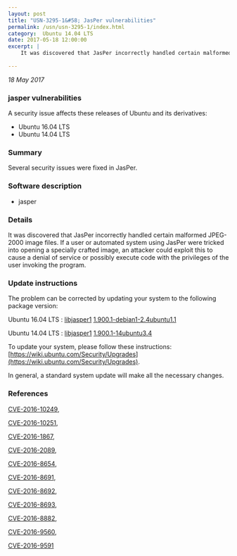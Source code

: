 ```yaml
---
layout: post
title: "USN-3295-1&#58; JasPer vulnerabilities"
permalink: /usn/usn-3295-1/index.html
category:  Ubuntu 14.04 LTS
date: 2017-05-18 12:00:00
excerpt: |
    It was discovered that JasPer incorrectly handled certain malformed JPEG-2000 image files. If a user or automated system using JasPer were tricked into opening a specially crafted image, an attacker could exploit this to cause a denial of service or possibly execute code with the privileges of the user invoking the program. 
    
--- 
```

 
 

*18 May 2017*

### jasper vulnerabilities

A security issue affects these releases of Ubuntu and its derivatives:

* Ubuntu 16.04 LTS
* Ubuntu 14.04 LTS

### Summary

Several security issues were fixed in JasPer. 

### Software description

* jasper 

### Details

It was discovered that JasPer incorrectly handled certain malformed JPEG-2000 image files. If a user or automated system using JasPer were tricked into opening a specially crafted image, an attacker could exploit this to cause a denial of service or possibly execute code with the privileges of the user invoking the program. 

### Update instructions

The problem can be corrected by updating your system to the following package version:

Ubuntu 16.04 LTS
 : [libjasper1](https://launchpad.net/ubuntu/+source/jasper) <span> [1.900.1-debian1-2.4ubuntu1.1](https://launchpad.net/ubuntu/+source/jasper/1.900.1-debian1-2.4ubuntu1.1) </span> 

Ubuntu 14.04 LTS
 : [libjasper1](https://launchpad.net/ubuntu/+source/jasper) <span> [1.900.1-14ubuntu3.4](https://launchpad.net/ubuntu/+source/jasper/1.900.1-14ubuntu3.4) </span> 

To update your system, please follow these instructions: [https://wiki.ubuntu.com/Security/Upgrades](https://wiki.ubuntu.com/Security/Upgrades).

In general, a standard system update will make all the necessary changes. 

### References

 
 [CVE-2016-10249](http://people.ubuntu.com/~ubuntu-security/cve/CVE-2016-10249), 

 [CVE-2016-10251](http://people.ubuntu.com/~ubuntu-security/cve/CVE-2016-10251), 

 [CVE-2016-1867](http://people.ubuntu.com/~ubuntu-security/cve/CVE-2016-1867), 

 [CVE-2016-2089](http://people.ubuntu.com/~ubuntu-security/cve/CVE-2016-2089), 

 [CVE-2016-8654](http://people.ubuntu.com/~ubuntu-security/cve/CVE-2016-8654), 

 [CVE-2016-8691](http://people.ubuntu.com/~ubuntu-security/cve/CVE-2016-8691), 

 [CVE-2016-8692](http://people.ubuntu.com/~ubuntu-security/cve/CVE-2016-8692), 

 [CVE-2016-8693](http://people.ubuntu.com/~ubuntu-security/cve/CVE-2016-8693), 

 [CVE-2016-8882](http://people.ubuntu.com/~ubuntu-security/cve/CVE-2016-8882), 

 [CVE-2016-9560](http://people.ubuntu.com/~ubuntu-security/cve/CVE-2016-9560), 

 [CVE-2016-9591](http://people.ubuntu.com/~ubuntu-security/cve/CVE-2016-9591)
 

